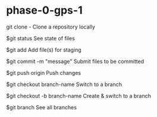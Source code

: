 # phase-0-gps-1
git clone - Clone a repository locally

$git status 
See state of files

$git add
Add file(s) for staging

$git commit -m "message"
Submit files to be committed 

$git push origin
Push changes

$git checkout branch-name
Switch to a branch

$git checkout -b branch-name
Create & switch to a branch

$git branch
See all branches 